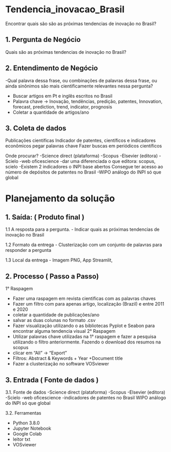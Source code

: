 # Tendencia_inovacao_Brasil
Encontrar quais são são as próximas tendencias de inovação no Brasil?

## 1. Pergunta de Negócio
Quais são as próximas tendencias de inovação no Brasil?

## 2. Entendimento de Negócio
-Qual palavra dessa frase, ou combinações de palavras dessa frase, ou ainda sinônimos são mais cientificamente relevantes nessa pergunta?
- Buscar artigos em Pt e inglês escritos no Brasil
- Palavra chave → Inovação, tendências, predição, patentes, Innovation, forecast, prediction, trend, indicator, prognosis
- Coletar a quantidade de artigos/ano 

## 3. Coleta de dados

Publicações cientificas
Indicador de patentes, científicos e indicadores econômicos
pegar palavras chave
Fazer buscas em periódicos científicos

Onde procurar? 
-Science direct (plataforma)
-Scopus
-Elsevier (editora)
-Scielo
-web oficescience
-dar uma diferenciada o que editora: scopus, scielo
-Existem 2 indicadores o INPI base abertos
Consegue ter acesso ao número de depósitos de patentes no Brasil
-WIPO análogo do INPI só que global


# Planejamento da solução

## 1. Saída: ( Produto final )
1.1  A resposta para a pergunta.
	- Indicar quais as próximas tendencias de inovação no Brasil
	
1.2 Formato da entrega
	- Clusterização com um conjunto de palavras para responder a pergunta

1.3 Local da entrega
	- Imagem PNG, App Streamlit,


## 2. Processo ( Passo a Passo)
1° Raspagem
- Fazer uma raspagem em revista cientificas com as palavras chaves
- Fazer um filtro com para apenas artigo, localização (Brazil)  e entre 2011 e 2020
- coletar a quantidade de publicações/ano
- salvar as duas colunas no formato .csv
- Fazer visualização utilizando o as bibliotecas Pyplot e Seabon para encontrar alguma tendencia visual
2° Raspagem
- Utilizar palavras chave utilizadas na 1° raspagem e fazer a pesquisa utilizando o filtro anteriormente.
Fazendo o download dos resumos na scopus
- clicar em “All” → “Export”
- Filtros: Abstract & Keywords + Year +Document title
- Fazer a clusterização no software VOSviewer


## 3. Entrada ( Fonte de dados )
3.1. Fonte de dados
-Science direct (plataforma)
-Scopus
-Elsevier (editora)
-Scielo
-web oficescience
-indicadores de patentes no Brasil WIPO análogo do INPI só que global

3.2. Ferramentas
- Python 3.8.0
- Jupyter Notebook
- Google Colab
- leitor txt
- VOSviewer
